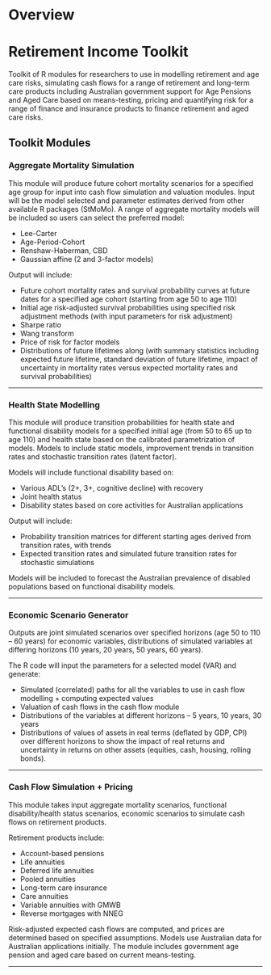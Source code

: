 # Overview

# Retirement Income Toolkit

Toolkit of R modules for researchers to use in modelling retirement and age care risks, simulating cash flows for a range of retirement and long-term care products including Australian government support for Age Pensions and Aged Care based on means-testing, pricing and quantifying risk for a range of finance and insurance products to finance retirement and aged care risks.

## Toolkit Modules

### Aggregate Mortality Simulation
This module will produce future cohort mortality scenarios for a specified age group for input into cash flow simulation and valuation modules. Input will be the model selected and parameter estimates derived from other available R packages (StMoMo). 
A range of aggregate mortality models will be included so users can select the preferred model:

- Lee-Carter
- Age-Period-Cohort
- Renshaw-Haberman, CBD
- Gaussian affine (2 and 3-factor models)

Output will include:

- Future cohort mortality rates and survival probability curves at future dates for a specified age cohort (starting from age 50 to age 110) 
- Initial age risk-adjusted survival probabilities using specified risk adjustment methods (with input parameters for risk adjustment) 
- Sharpe ratio
- Wang transform
- Price of risk for factor models
- Distributions of future lifetimes along (with summary statistics including expected future lifetime, standard deviation of future lifetime, impact of uncertainty in mortality rates versus expected mortality rates and survival probabilities)

---- 
### Health State Modelling 

This module will produce transition probabilities for health state and functional disability models for a specified initial age (from 50 to 65 up to age 110) and health state based on the calibrated parametrization of models. Models to include static models, improvement trends in transition rates and stochastic transition rates (latent factor). 

Models will include functional disability based on:

- Various ADL’s (2+, 3+, cognitive decline) with recovery
- Joint health status 
- Disability states based on core activities for Australian applications

Output will include:

- Probability transition matrices for different starting ages derived from transition rates, with trends
- Expected transition rates and simulated future transition rates for stochastic simulations

Models will be included to forecast the Australian prevalence of disabled populations based on functional disability models.

----
### Economic Scenario Generator
Outputs are joint simulated scenarios over specified horizons (age 50 to 110 – 60 years) for economic variables, distributions of simulated variables at differing horizons (10 years, 20 years, 50 years, 60 years). 

The R code will input the parameters for a selected model (VAR) and generate:
 
- Simulated (correlated) paths for all the variables to use in cash flow modelling + computing expected values
- Valuation of cash flows in the cash flow module
- Distributions of the variables at different horizons – 5 years, 10 years, 30 years
- Distributions of values of assets in real terms (deflated by GDP, CPI) over different horizons to show the impact of real returns and uncertainty in returns on other assets (equities, cash, housing, rolling bonds).

----
### Cash Flow Simulation + Pricing
This module takes input aggregate mortality scenarios, functional disability/health status scenarios, economic scenarios to simulate cash flows on retirement products.

Retirement products include:

- Account-based pensions
- Life annuities
- Deferred life annuities
- Pooled annuities
- Long-term care insurance
- Care annuities
- Variable annuities with GMWB
- Reverse mortgages with NNEG

Risk-adjusted expected cash flows are computed, and prices are determined based on specified assumptions. Models use Australian data for Australian applications initially. The module includes government age pension and aged care based on current means-testing.

----


